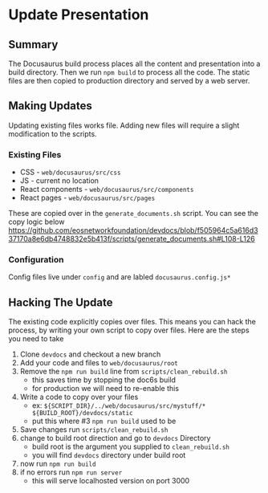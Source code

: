 # Update Presentation

## Summary

The Docusaurus build process places all the content and presentation into a build directory. Then we run `npm build` to process all the code. The static files are then copied to production directory and served by a web server.

## Making Updates
Updating existing files works file. Adding new files will require a slight modification to the scripts.

### Existing Files
- CSS - `web/docusaurus/src/css`
- JS - current no location
- React components - `web/docusaurus/src/components`
- React pages - `web/docusaurus/src/pages`

These are copied over in the `generate_documents.sh` script. You can see the copy logic below
https://github.com/eosnetworkfoundation/devdocs/blob/f505964c5a616d337170a8e6db4748832e5b413f/scripts/generate_documents.sh#L108-L126

### Configuration

Config files live under `config` and are labled `docusaurus.config.js*`

## Hacking The Update

The existing code explicitly copies over files. This means you can hack the process, by writing your own script to copy over files. Here are the steps you need to take

1. Clone `devdocs` and checkout a new branch
2. Add your code and files to `web/docusaurus/root`
3. Remove the `npm run build` line from `scripts/clean_rebuild.sh`
   - this saves time by stopping the doc6s build
   - for production we will need to re-enable this
4. Write a code to copy over your files
   - ex: `${SCRIPT_DIR}/../web/docusaurus/src/mystuff/* ${BUILD_ROOT}/devdocs/static`
   - put this where #3 `npm run build` used to be
5. Save changes run `scripts/clean_rebuild.sh`
6. change to build root direction and go to `devdocs` Directory
   - build root is the argument you supplied to `clean_rebuild.sh`
   - you will find `devdocs` directory under build root
7. now run `npm run build `
8. if no errors run `npm run server`
   - this will serve localhosted version on port 3000

